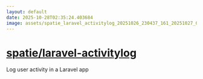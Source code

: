```yaml
---
layout: default
date: 2025-10-28T02:35:24.403684
image: assets/spatie_laravel_activitylog_20251026_230437_161_20251027_002019_4fd465--20251027T012027981--cropped.png
---
```


# [spatie/laravel-activitylog](https://github.com/spatie/laravel-activitylog/)

Log user activity in a Laravel app
